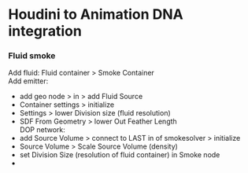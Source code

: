 # Houdini to Animation DNA integration

### Fluid smoke
Add fluid: Fluid container > Smoke Container  
Add emitter:
- add geo node > in > add Fluid Source
- Container settings > initialize
- Settings > lower Division size (fluid resolution) 
- SDF From Geometry > lower Out Feather Length  
DOP network:
- add Source Volume > connect to LAST in of smokesolver > initialize
- Source Volume > Scale Source Volume (density)
- set Division Size (resolution of fluid container) in Smoke node
- 

